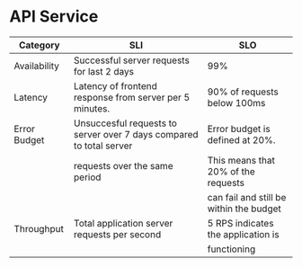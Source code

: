 # API Service

| Category     | SLI                                                                      | SLO                                       |
|--------------|--------------------------------------------------------------------------|-------------------------------------------|
| Availability | Successful server requests for last 2 days                               | 99%                                       | 
| Latency      | Latency of frontend response from server per 5 minutes.                  | 90% of requests below 100ms               |
| Error Budget | Unsuccesful requests to server over 7 days compared to total server      | Error budget is defined at 20%.           |
|              | requests over the same period                                            | This means that 20% of the requests       |
|              |                                                                          | can fail and still be within the budget   |
| Throughput   | Total application server requests per second                             | 5 RPS indicates the application is        |
|              |                                                                          | functioning                               |
